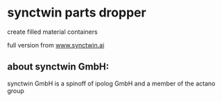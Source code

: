 # synctwin parts dropper 

create filled material containers

full version from www.synctwin.ai 

## about synctwin GmbH:
synctwin GmbH is a spinoff of ipolog GmbH and a member of the actano group




 